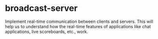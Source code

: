 # broadcast-server
Implement real-time communication between clients and servers. This will help us to understand how the real-time features of applications like chat applications, live scoreboards, etc., work.
